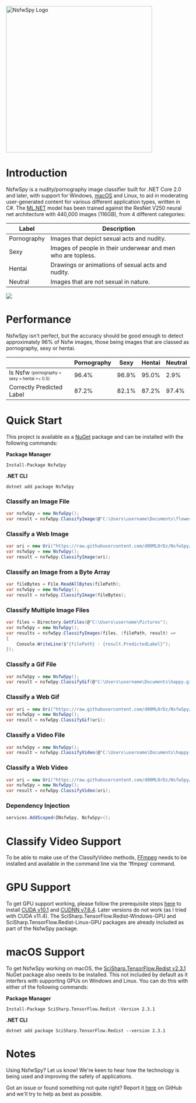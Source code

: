 <img src="https://raw.githubusercontent.com/d00ML0rDz/NsfwSpy/main/_art/NsfwSpy-Logo.jpg" alt="NsfwSpy Logo" width="400"/>

# Introduction
NsfwSpy is a nudity/pornography image classifier built for .NET Core 2.0 and later, with support for Windows, [macOS](#macos-support) and Linux, to aid in moderating user-generated content for various different application types, written in C#. The [ML.NET](https://github.com/dotnet/machinelearning) model has been trained against the ResNet V250 neural net architecture with 440,000 images (116GB), from 4 different categories:

| Label       | Description |
| ----------- | ----------- |
| Pornography | Images that depict sexual acts and nudity. |
| Sexy        | Images of people in their underwear and men who are topless. |
| Hentai      | Drawings or animations of sexual acts and nudity. |
| Neutral     | Images that are not sexual in nature. |

<img src="https://raw.githubusercontent.com/d00ML0rDz/NsfwSpy/main/_art/Examples.gif" />

# Performance
NsfwSpy isn't perfect, but the accuracy should be good enough to detect approximately 96% of Nsfw images, those being images that are classed as pornography, sexy or hentai.

|     | Pornography | Sexy | Hentai | Neutral |
| --- | --- | --- | --- | --- |
| Is Nsfw  <sub><sup>(pornography + sexy + hentai >= 0.5)</sup></sub> | 96.4% | 96.9% | 95.0% | 2.9% | 
| Correctly Predicted Label | 87.2% | 82.1% | 87.2% | 97.4% |

# Quick Start
This project is available as a [NuGet](https://www.nuget.org/packages/NsfwSpy/) package and can be installed with the following commands:

**Package Manager**
```
Install-Package NsfwSpy
```

**.NET CLI**
```
dotnet add package NsfwSpy
```

### Classify an Image File
```csharp
var nsfwSpy = new NsfwSpy();
var result = nsfwSpy.ClassifyImage(@"C:\Users\username\Documents\flower.jpg");
```

### Classify a Web Image
```csharp
var uri = new Uri("https://raw.githubusercontent.com/d00ML0rDz/NsfwSpy/main/NsfwSpy.Test/Assets/flower.jpg");
var nsfwSpy = new NsfwSpy();
var result = nsfwSpy.ClassifyImage(uri);
```

### Classify an Image from a Byte Array
```csharp
var fileBytes = File.ReadAllBytes(filePath);
var nsfwSpy = new NsfwSpy();
var result = nsfwSpy.ClassifyImage(fileBytes);
```

### Classify Multiple Image Files
```csharp
var files = Directory.GetFiles(@"C:\Users\username\Pictures");
var nsfwSpy = new NsfwSpy();
var results = nsfwSpy.ClassifyImages(files, (filePath, result) =>
{
    Console.WriteLine($"{filePath} - {result.PredictedLabel}");
});
```

### Classify a Gif File
```csharp
var nsfwSpy = new NsfwSpy();
var result = nsfwSpy.ClassifyGif(@"C:\Users\username\Documents\happy.gif");
```

### Classify a Web Gif
```csharp
var uri = new Uri("https://raw.githubusercontent.com/d00ML0rDz/NsfwSpy/main/NsfwSpy.Test/Assets/cool.gif");
var nsfwSpy = new NsfwSpy();
var result = nsfwSpy.ClassifyGif(uri);
```

### Classify a Video File
```csharp
var nsfwSpy = new NsfwSpy();
var result = nsfwSpy.ClassifyVideo(@"C:\Users\username\Documents\happy.mp4");
```

### Classify a Web Video
```csharp
var uri = new Uri("https://raw.githubusercontent.com/d00ML0rDz/NsfwSpy/main/NsfwSpy.Test/Assets/bikini.mp4");
var nsfwSpy = new NsfwSpy();
var result = nsfwSpy.ClassifyVideo(uri);
```

### Dependency Injection
```csharp
services.AddScoped<INsfwSpy, NsfwSpy>();
```

# Classify Video Support
To be able to make use of the ClassifyVideo methods, [FFmpeg](https://www.ffmpeg.org/) needs to be installed and available in the command line via the 'ffmpeg' command.

# GPU Support
To get GPU support working, please follow the prerequisite steps [here](https://docs.microsoft.com/en-us/dotnet/api/microsoft.ml.vision.imageclassificationtrainer?view=ml-dotnet&fbclid=IwAR3Ng6Pe1BWDZ3hR20tchutSozmdMojxvpy3pqdwA3fZ_OEstU8C-ptSRZw#gpu-support) to install [CUDA v10.1](https://developer.nvidia.com/cuda-10.1-download-archive-update2) and [CUDNN v7.6.4](https://developer.nvidia.com/rdp/cudnn-download). Later versions do not work (as I tried with CUDA v11.4). The SciSharp.TensorFlow.Redist-Windows-GPU and SciSharp.TensorFlow.Redist-Linux-GPU packages are already included as part of the NsfwSpy package.

# macOS Support
To get NsfwSpy working on macOS, the [SciSharp.TensorFlow.Redist v2.3.1](https://www.nuget.org/packages/SciSharp.TensorFlow.Redist/2.3.1) NuGet package also needs to be installed. This not included by default as it interfers with supporting GPUs on Windows and Linux. You can do this with either of the following commands:

**Package Manager**
```
Install-Package SciSharp.TensorFlow.Redist -Version 2.3.1
```

**.NET CLI**
```
dotnet add package SciSharp.TensorFlow.Redist --version 2.3.1
```

# Notes
Using NsfwSpy? Let us know! We're keen to hear how the technology is being used and improving the safety of applications.

Got an issue or found something not quite right? Report it [here](https://github.com/d00ML0rDz/NsfwSpy/issues) on GitHub and we'll try to help as best as possible.
